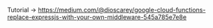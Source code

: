Tutorial -> https://medium.com/@dioscarey/google-cloud-functions-replace-expressjs-with-your-own-middleware-545a785e7e8e